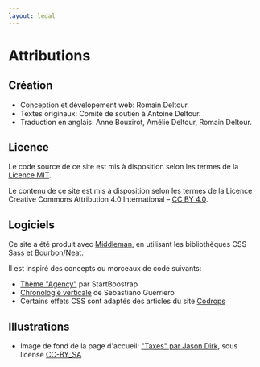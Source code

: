 ```yaml
---
layout: legal
---
```

# Attributions

## Création

 * Conception et dévelopement web: Romain Deltour.
 * Textes originaux: Comité de soutien à Antoine Deltour.
 * Traduction en anglais: Anne Bouxirot, Amélie Deltour, Romain Deltour.

## Licence

Le code source de ce site est mis à disposition selon les termes de la [Licence MIT](http://opensource.org/licenses/MIT).

Le contenu de ce site est mis à disposition selon les termes de la Licence Creative Commons Attribution 4.0 International – [CC BY 4.0](http://creativecommons.org/licenses/by/4.0/).

## Logiciels

Ce site a été produit avec [Middleman](http://middlemanapp.com/), en utilisant les bibliothèques CSS [Sass](http://sass-lang.com/) et [Bourbon/Neat](http://bourbon.io/).

Il est inspiré des concepts ou morceaux de code suivants:

  * [Thème "Agency"](http://ironsummitmedia.github.io/startbootstrap-agency/) par StartBoostrap
  * [Chronologie verticale](http://codyhouse.co/gem/vertical-timeline/) de Sebastiano Guerriero
  * Certains effets CSS sont adaptés des articles du site [Codrops](http://tympanus.net/codrops/)

## Illustrations

  * Image de fond de la page d'accueil: ["Taxes" par Jason Dirk](https://www.flickr.com/photos/jasondirks/4016256174/), sous license [CC-BY_SA](https://creativecommons.org/licenses/by-sa/2.0/)
